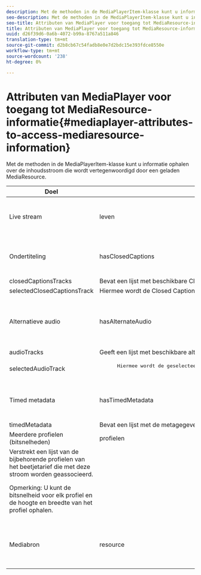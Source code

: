 ```yaml
---
description: Met de methoden in de MediaPlayerItem-klasse kunt u informatie ophalen over de inhoudsstroom die wordt vertegenwoordigd door een geladen MediaResource.
seo-description: Met de methoden in de MediaPlayerItem-klasse kunt u informatie ophalen over de inhoudsstroom die wordt vertegenwoordigd door een geladen MediaResource.
seo-title: Attributen van MediaPlayer voor toegang tot MediaResource-informatie
title: Attributen van MediaPlayer voor toegang tot MediaResource-informatie
uuid: d26f39d6-0a6b-4072-b99a-8767a511a846
translation-type: tm+mt
source-git-commit: d2b8cb67c54fadb8e0e7d2bdc15e393fdce8550e
workflow-type: tm+mt
source-wordcount: '238'
ht-degree: 0%

---
```



# Attributen van MediaPlayer voor toegang tot MediaResource-informatie{#mediaplayer-attributes-to-access-mediaresource-information}

Met de methoden in de MediaPlayerItem-klasse kunt u informatie ophalen over de inhoudsstroom die wordt vertegenwoordigd door een geladen MediaResource.

<table frame="all" colsep="1" rowsep="1" id="table_46225307CA5B4BB1869576E0B9141E38"> 
 <thead> 
  <tr rowsep="1"> 
   <th colname="1" class="entry"> Doel </th> 
   <th colname="2" class="entry"> Kenmerk </th> 
   <th colname="3" class="entry"> Beschrijving </th> 
  </tr> 
 </thead>
 <tbody> 
  <tr rowsep="1"> 
   <td colname="1"> Live stream </td> 
   <td colname="2"> <span class="codeph"> leven </span> </td> 
   <td colname="3"> True if the stream is live; false als het om VOD gaat. </td> 
  </tr> 
  <tr rowsep="1"> 
   <td colname="1" morerows="2"> Ondertiteling </td> 
   <td colname="2"> <span class="codeph"> hasClosedCaptions </span> </td> 
   <td colname="3"> True if closed-caption tracks are available. </td> 
  </tr> 
  <tr rowsep="1"> 
   <td colname="2"> <span class="codeph"> closedCaptionsTracks </span> </td> 
   <td colname="3"> Bevat een lijst met beschikbare Closed Caption-tracks. </td> 
  </tr> 
  <tr rowsep="1"> 
   <td colname="2"> <span class="codeph"> selectedClosedCaptionsTrack </span> </td> 
   <td colname="3"> Hiermee wordt de Closed Caption-track opgehaald die is geselecteerd met <span class="codeph"> selectClosedCaptionsTrack </span>. </td> 
  </tr> 
  <tr rowsep="1"> 
   <td colname="1" morerows="2"> Alternatieve audio </td> 
   <td colname="2"> <span class="codeph"> hasAlternateAudio </span> </td> 
   <td colname="3"> <p>True als de stream alternatieve audiotracks heeft. </p> </td> 
  </tr> 
  <tr rowsep="1"> 
   <td colname="2"> <span class="codeph"> audioTracks </span> </td> 
   <td colname="3"> Geeft een lijst met beschikbare alternatieve audiotracks. </td> 
  </tr> 
  <tr rowsep="1"> 
   <td colname="2"> <span class="codeph"> selectedAudioTrack </span> </td> 
   <td colname="3"> 
    <pre>
      Hiermee wordt de geselecteerde audiotrack opgehaald die is geselecteerd met <span class="codeph"> selectAudioTrack </span>. 
    </pre> </td> 
  </tr> 
  <tr rowsep="1"> 
   <td colname="1" morerows="1"> Timed metadata </td> 
   <td colname="2"> <span class="codeph"> hasTimedMetadata </span> </td> 
   <td colname="3"> True if the stream has associated timed metadata. </td> 
  </tr> 
  <tr rowsep="1"> 
   <td colname="2"> <span class="codeph"> timedMetadata </span> </td> 
   <td colname="3"> Bevat een lijst met de metagegevensobjecten met tijdinstellingen die aan de stream zijn gekoppeld. </td> 
  </tr> 
  <tr rowsep="1"> 
   <td colname="1" morerows="1"> Meerdere profielen (bitsnelheden) </td> 
   <td colname="2" morerows="1"> <span class="codeph"> profielen </span> </td> 
   <td colname="3"> </td> 
  </tr> 
  <tr rowsep="1"> 
   <td colname="3"> Verstrekt een lijst van de bijbehorende profielen van het beetjetarief die met deze stroom worden geassocieerd. <p>Opmerking:  U kunt de bitsnelheid voor elk profiel en de hoogte en breedte van het profiel ophalen. </p> </td> 
  </tr> 
  <tr rowsep="1"> 
   <td colname="1"> Mediabron </td> 
   <td colname="2"> <span class="codeph"> resource </span> </td> 
   <td colname="3"> Retourneert de mediabron die aan dit item is gekoppeld. </td> 
  </tr> 
 </tbody> 
</table>

